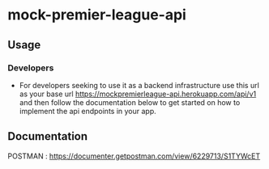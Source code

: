 # mock-premier-league-api
## Usage

### Developers
- For developers seeking to use it as a backend infrastructure use this url as your base url https://mockpremierleague-api.herokuapp.com/api/v1 and then follow the documentation below to get started on how to implement the api endpoints in your app.

## Documentation
   POSTMAN : https://documenter.getpostman.com/view/6229713/S1TYWcET
